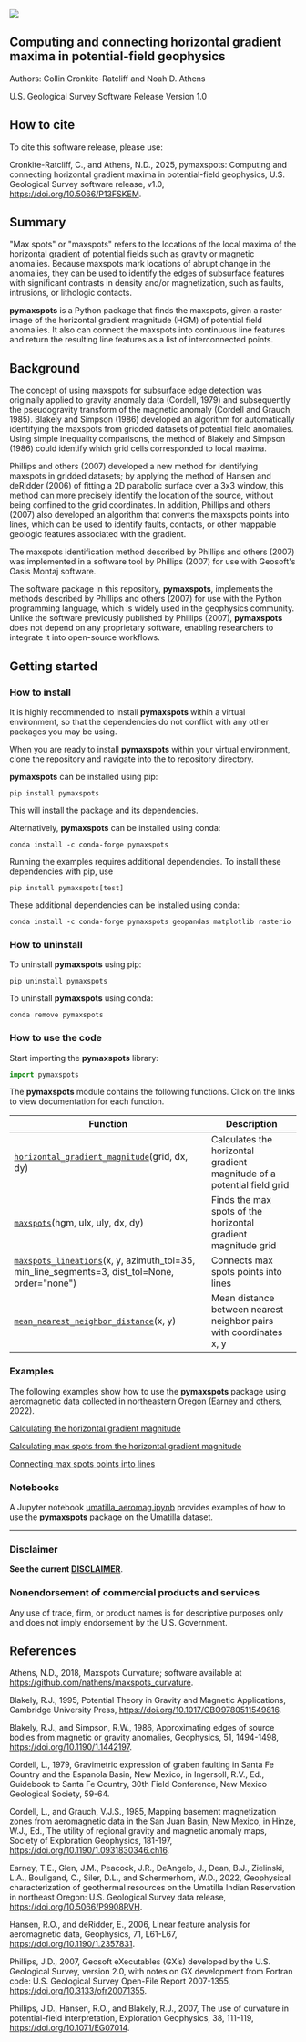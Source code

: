 ![](https://code.usgs.gov/gmegsc/pymaxspots/-/raw/HEAD/img/pymaxspots_header.png)

## Computing and connecting horizontal gradient maxima in potential-field geophysics

Authors: Collin Cronkite-Ratcliff and Noah D. Athens

U.S. Geological Survey Software Release Version 1.0

## How to cite

To cite this software release, please use:

Cronkite-Ratcliff, C., and Athens, N.D., 2025, pymaxspots: Computing and connecting horizontal gradient maxima in potential-field geophysics, U.S. Geological Survey software release, v1.0, <https://doi.org/10.5066/P13FSKEM>.

## Summary

"Max spots" or "maxspots" refers to the locations of the local maxima of the horizontal gradient of potential fields such as gravity or magnetic anomalies.  Because maxspots mark locations of abrupt change in the anomalies, they can be used to identify the edges of subsurface features with significant contrasts in density and/or magnetization, such as faults, intrusions, or lithologic contacts. 

**pymaxspots** is a Python package that finds the maxspots, given a raster image of the horizontal gradient magnitude (HGM) of potential field anomalies.  It also can connect the maxspots into continuous line features and return the resulting line features as a list of interconnected points.

## Background

The concept of using maxspots for subsurface edge detection was originally applied to gravity anomaly data (Cordell, 1979) and subsequently the pseudogravity transform of the magnetic anomaly (Cordell and Grauch, 1985).  Blakely and Simpson (1986) developed an algorithm for automatically identifying the maxspots from gridded datasets of potential field anomalies.  Using simple inequality comparisons, the method of Blakely and Simpson (1986) could identify which grid cells corresponded to local maxima.

Phillips and others (2007) developed a new method for identifying maxspots in gridded datasets; by applying the method of Hansen and deRidder (2006) of fitting a 2D parabolic surface over a 3x3 window, this method can more precisely identify the location of the source, without being confined to the grid coordinates.  In addition, Phillips and others (2007) also developed an algorithm that converts the maxspots points into lines, which can be used to identify faults, contacts, or other mappable geologic features associated with the gradient.

The maxspots identification method described by Phillips and others (2007) was implemented in a software tool by Phillips (2007) for use with Geosoft's Oasis Montaj software.

The software package in this repository, **pymaxspots**, implements the methods described by Phillips and others (2007) for use with the Python programming language, which is widely used in the geophysics community.  Unlike the software previously published by Phillips (2007), **pymaxspots** does not depend on any proprietary software, enabling researchers to integrate it into open-source workflows.

## Getting started

### How to install

It is highly recommended to install **pymaxspots** within a virtual environment, so that the dependencies do not conflict with any other packages you may be using.

When you are ready to install **pymaxspots** within your virtual environment, clone the repository and navigate into the to repository directory.

**pymaxspots** can be installed using pip:

```
pip install pymaxspots
```

This will install the package and its dependencies.

Alternatively, **pymaxspots** can be installed using conda:

```
conda install -c conda-forge pymaxspots
```

Running the examples requires additional dependencies.  To install these dependencies with pip, use

```
pip install pymaxspots[test]
```

These additional dependencies can be installed using conda:

```
conda install -c conda-forge pymaxspots geopandas matplotlib rasterio
```

### How to uninstall

To uninstall **pymaxspots** using pip:

```
pip uninstall pymaxspots
```

To uninstall **pymaxspots** using conda:

```
conda remove pymaxspots
```

### How to use the code

Start importing the **pymaxspots** library:

```python
import pymaxspots
```

The **pymaxspots** module contains the following functions.  Click on the links to view documentation for each function.

| Function    | Description |
| ----------- | ----------- |
| [`horizontal_gradient_magnitude`](https://code.usgs.gov/gmegsc/pymaxspots/-/blob/HEAD/docs/horizontal_gradient_magnitude.md)(grid, dx, dy) | Calculates the horizontal gradient magnitude of a potential field grid |
| [`maxspots`](https://code.usgs.gov/gmegsc/pymaxspots/-/blob/HEAD/docs/maxspots.md)(hgm, ulx, uly, dx, dy) | Finds the max spots of the horizontal gradient magnitude grid |
| [`maxspots_lineations`](https://code.usgs.gov/gmegsc/pymaxspots/-/blob/HEAD/docs/maxspots_lineations.md)(x, y, azimuth_tol=35, min_line_segments=3, dist_tol=None, order="none") | Connects max spots points into lines |
| [`mean_nearest_neighbor_distance`](https://code.usgs.gov/gmegsc/pymaxspots/-/blob/HEAD/docs/mean_nearest_neighbor_distance.md)(x, y) | Mean distance between nearest neighbor pairs with coordinates x, y |

### Examples

The following examples show how to use the **pymaxspots** package using aeromagnetic data collected in northeastern Oregon (Earney and others, 2022).

[Calculating the horizontal gradient magnitude](https://code.usgs.gov/gmegsc/pymaxspots/-/blob/HEAD/examples/01_horizontal_gradient_magnitude.md)

[Calculating max spots from the horizontal gradient magnitude](https://code.usgs.gov/gmegsc/pymaxspots/-/blob/HEAD/examples/02_maxspots.md)

[Connecting max spots points into lines](https://code.usgs.gov/gmegsc/pymaxspots/-/blob/HEAD/examples/03_maxspots_lineations.md)

### Notebooks

A Jupyter notebook [umatilla_aeromag.ipynb](https://code.usgs.gov/gmegsc/pymaxspots/-/blob/HEAD/notebooks/umatilla_aeromag.ipynb) provides examples of how to use the **pymaxspots** package on the Umatilla dataset.

--------

### Disclaimer

**See the current
[DISCLAIMER](https://code.usgs.gov/gmegsc/pymaxspots/-/blob/HEAD/DISCLAIMER.md)**.

### Nonendorsement of commercial products and services

Any use of trade, firm, or product names is for descriptive purposes only and does not imply endorsement by the U.S. Government.

## References

Athens, N.D., 2018, Maxspots Curvature; software available at <https://github.com/nathens/maxspots_curvature>.

Blakely, R.J., 1995, Potential Theory in Gravity and Magnetic Applications, Cambridge University Press, <https://doi.org/10.1017/CBO9780511549816>.

Blakely, R.J., and Simpson, R.W., 1986, Approximating edges of source bodies from magnetic or gravity anomalies, Geophysics, 51, 1494-1498, <https://doi.org/10.1190/1.1442197>.

Cordell, L., 1979, Gravimetric expression of graben faulting in Santa Fe Country and the Espanola Basin, New Mexico, in Ingersoll, R.V., Ed., Guidebook to Santa Fe Country, 30th Field Conference, New Mexico Geological Society, 59-64.

Cordell, L., and Grauch, V.J.S., 1985, Mapping basement magnetization zones from aeromagnetic data in the San Juan Basin, New Mexico, in Hinze, W.J., Ed., The utility of regional gravity and magnetic anomaly maps, Society of Exploration Geophysics, 181-197, <https://doi.org/10.1190/1.0931830346.ch16>.

Earney, T.E., Glen, J.M., Peacock, J.R., DeAngelo, J., Dean, B.J., Zielinski, L.A., Bouligand, C., Siler, D.L., and Schermerhorn, W.D., 2022, Geophysical characterization of geothermal resources on the Umatilla Indian Reservation in northeast Oregon: U.S. Geological Survey data release, <https://doi.org/10.5066/P9908RVH>.

Hansen, R.O., and deRidder, E., 2006, Linear feature analysis for aeromagnetic data, Geophysics, 71, L61-L67, <https://doi.org/10.1190/1.2357831>.

Phillips, J.D., 2007, Geosoft eXecutables (GX’s) developed by the U.S. Geological Survey, version 2.0, with notes on GX development from Fortran code: U.S. Geological Survey Open-File Report 2007-1355, <https://doi.org/10.3133/ofr20071355>.

Phillips, J.D., Hansen, R.O., and Blakely, R.J., 2007, The use of curvature in potential-field interpretation, Exploration Geophysics, 38, 111-119, <https://doi.org/10.1071/EG07014>.
